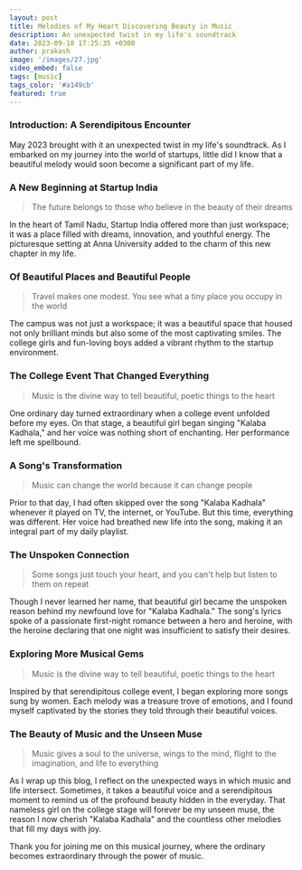 ```yaml
---
layout: post
title: Melodies of My Heart Discovering Beauty in Music
description: An unexpected twist in my life's soundtrack
date: 2023-09-18 17:25:35 +0300
author: prakash
image: '/images/27.jpg'
video_embed: false
tags: [music]
tags_color: '#a149cb'
featured: true
---
```


### Introduction: A Serendipitous Encounter

May 2023 brought with it an unexpected twist in my life's soundtrack. As I embarked on my journey into the world of startups, little did I know that a beautiful melody would soon become a significant part of my life.

### A New Beginning at Startup India

>The future belongs to those who believe in the beauty of their dreams

In the heart of Tamil Nadu, Startup India offered more than just workspace; it was a place filled with dreams, innovation, and youthful energy. The picturesque setting at Anna University added to the charm of this new chapter in my life.


### Of Beautiful Places and Beautiful People

>Travel makes one modest. You see what a tiny place you occupy in the world 

The campus was not just a workspace; it was a beautiful space that housed not only brilliant minds but also some of the most captivating smiles. The college girls and fun-loving boys added a vibrant rhythm to the startup environment.


### The College Event That Changed Everything

>Music is the divine way to tell beautiful, poetic things to the heart 

One ordinary day turned extraordinary when a college event unfolded before my eyes. On that stage, a beautiful girl began singing "Kalaba Kadhala," and her voice was nothing short of enchanting. Her performance left me spellbound.


### A Song's Transformation

>Music can change the world because it can change people 

Prior to that day, I had often skipped over the song "Kalaba Kadhala" whenever it played on TV, the internet, or YouTube. But this time, everything was different. Her voice had breathed new life into the song, making it an integral part of my daily playlist.


### The Unspoken Connection

>Some songs just touch your heart, and you can't help but listen to them on repeat 

Though I never learned her name, that beautiful girl became the unspoken reason behind my newfound love for "Kalaba Kadhala." The song's lyrics spoke of a passionate first-night romance between a hero and heroine, with the heroine declaring that one night was insufficient to satisfy their desires.


### Exploring More Musical Gems

>Music is the divine way to tell beautiful, poetic things to the heart 

Inspired by that serendipitous college event, I began exploring more songs sung by women. Each melody was a treasure trove of emotions, and I found myself captivated by the stories they told through their beautiful voices.


### The Beauty of Music and the Unseen Muse

>Music gives a soul to the universe, wings to the mind, flight to the imagination, and life to everything 

As I wrap up this blog, I reflect on the unexpected ways in which music and life intersect. Sometimes, it takes a beautiful voice and a serendipitous moment to remind us of the profound beauty hidden in the everyday. That nameless girl on the college stage will forever be my unseen muse, the reason I now cherish "Kalaba Kadhala" and the countless other melodies that fill my days with joy.

Thank you for joining me on this musical journey, where the ordinary becomes extraordinary through the power of music.